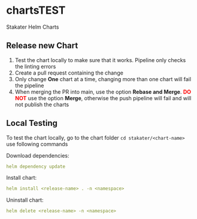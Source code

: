 # chartsTEST

Stakater Helm Charts

## Release new Chart

1. Test the chart locally to make sure that it works. Pipeline only checks the linting errors
2. Create a pull request containing the change
3. Only change **One** chart at a time, changing more than one chart will fail the pipeline
4. When merging the PR into main, use the option **Rebase and Merge**. <span style="color:red"> **DO NOT** </span> use the option **Merge**, otherwise the push pipeline will fail and will not publish the charts

## Local Testing

To test the chart locally, go to the chart folder `cd stakater/<chart-name>` use following commands

Download dependencies:

```yaml
helm dependency update
```

Install chart:

```yaml
helm install <release-name> . -n <namespace>
```

Uninstall chart:

```yaml
helm delete <release-name> -n <namespace>
```
